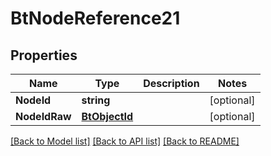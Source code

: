 # BtNodeReference21

## Properties

Name | Type | Description | Notes
------------ | ------------- | ------------- | -------------
**NodeId** | **string** |  | [optional] 
**NodeIdRaw** | [**BtObjectId**](BTObjectId.md) |  | [optional] 

[[Back to Model list]](../README.md#documentation-for-models) [[Back to API list]](../README.md#documentation-for-api-endpoints) [[Back to README]](../README.md)


